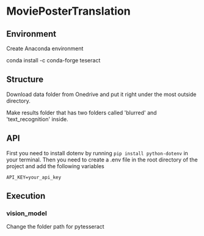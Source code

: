 # MoviePosterTranslation

## Environment
Create Anaconda environment

conda install -c conda-forge teseract

## Structure
Download data folder from Onedrive and put it right under the most outside directory.

Make results folder that has two folders called 'blurred' and 'text_recognition' inside.


## API
First you need to install dotenv by running `pip install python-dotenv` in your terminal. Then you need to create a .env file in the root directory of the project and add the following variables
```
API_KEY=your_api_key
```

## Execution

### vision_model
Change the folder path for pytesseract